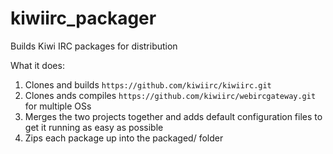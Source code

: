 # kiwiirc_packager
Builds Kiwi IRC packages for distribution

What it does:

1. Clones and builds `https://github.com/kiwiirc/kiwiirc.git`
2. Clones ands compiles `https://github.com/kiwiirc/webircgateway.git` for multiple OSs
3. Merges the two projects together and adds default configuration files to get it running as easy as possible
4. Zips each package up into the packaged/ folder
